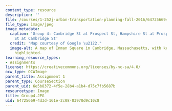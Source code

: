 ```yaml
---
content_type: resource
description: ''
file: /courses/1-252j-urban-transportation-planning-fall-2016/647256694d3d161e2c0803970d9c10c8_Group4.JPG
file_type: image/jpeg
image_metadata:
  caption: 'Group 4: Cambridge St at Prospect St, Hampshire St at Prospect St, Hampshire
    St at Cambridge St'
  credit: "Map courtesy of Google \u2122."
  image-alt: A map of Inman Square in Cambridge, Massachusetts, with key intersections
    highlighted.
learning_resource_types:
- Assignments
license: https://creativecommons.org/licenses/by-nc-sa/4.0/
ocw_type: OCWImage
parent_title: Assignment 1
parent_type: CourseSection
parent_uid: 6e5b8372-4f5e-28b4-a1b4-d75c7fb5687b
resourcetype: Image
title: Group4.JPG
uid: 64725669-4d3d-161e-2c08-03970d9c10c8
---
```

